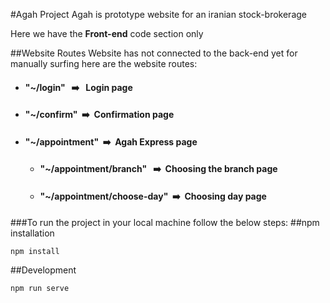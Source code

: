 #Agah Project
Agah is prototype website for an iranian stock-brokerage

Here we have the **Front-end** code section only 

##Website Routes 
Website has not connected to the back-end yet
for manually surfing here are the website routes:
- ####  "~/login" &nbsp;&nbsp;➡️️️ &nbsp; **Login page**
- ####  "~/confirm"&nbsp;&nbsp;➡️️️ &nbsp;**Confirmation page**
- ####  "~/appointment"&nbsp;&nbsp;➡️️️ &nbsp;**Agah Express page**
    - ####  "~/appointment/branch" &nbsp;&nbsp;➡️️️ &nbsp;**Choosing the branch page** 
    - ####  "~/appointment/choose-day"&nbsp;&nbsp;➡️️️ &nbsp;**Choosing day page**

###To run the project in your local machine follow the below steps: 
##npm installation
```
npm install
```
##Development
```
npm run serve
```



